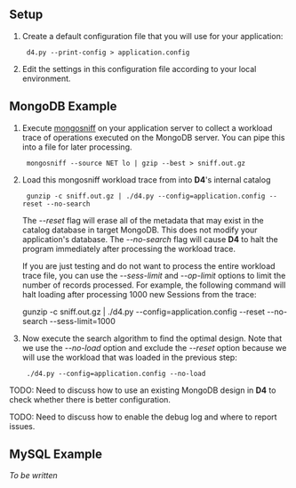 
## Setup

1. Create a default configuration file that you will use for your application:

        d4.py --print-config > application.config
        
2. Edit the settings in this configuration file according to your local environment.


## MongoDB Example

1. Execute [mongosniff](http://www.mongodb.org/display/DOCS/mongosniff) on your application server to collect
   a workload trace of operations executed on the MongoDB server. You can pipe this into a file for later processing.

        mongosniff --source NET lo | gzip --best > sniff.out.gz

2. Load this mongosniff workload trace from into **D4**'s internal catalog

        gunzip -c sniff.out.gz | ./d4.py --config=application.config --reset --no-search
            
   The *--reset* flag will erase all of the metadata that may exist in the catalog database in target MongoDB.
   This does not modify your application's database.
   The *--no-search* flag will cause **D4** to halt the program immediately after processing the workload trace.
   
   If you are just testing and do not want to process the entire workload trace file,  you can use the *--sess-limit* and *--op-limit* options to limit the number of records processed. For example, the following command will halt loading after processing 1000 new Sessions from the trace:
   
    gunzip -c sniff.out.gz | ./d4.py --config=application.config --reset --no-search --sess-limit=1000
   
3. Now execute the search algorithm to find the optimal design. Note that we use the *--no-load* option and 
   exclude the *--reset* option because we will use the workload that was loaded in the previous step:

        ./d4.py --config=application.config --no-load
        
TODO: Need to discuss how to use an existing MongoDB design in **D4** to check whether there is better configuration.

TODO: Need to discuss how to enable the debug log and where to report issues.
        
## MySQL Example
*To be written*

